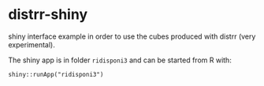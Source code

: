 # distrr-shiny

shiny interface example in order to use the cubes produced with distrr (very experimental).

The shiny app is in folder `ridisponi3` and can be started from R with:

```
shiny::runApp("ridisponi3")
```

